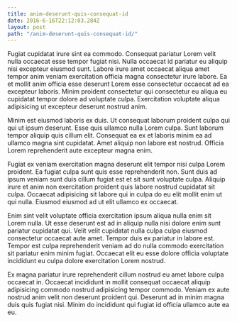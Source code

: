 ```yaml
---
title: anim-deserunt-quis-consequat-id
date: 2016-6-16T22:12:03.284Z
layout: post
path: "/anim-deserunt-quis-consequat-id/"
---
```


Fugiat cupidatat irure sint ea commodo. Consequat pariatur Lorem velit nulla occaecat esse tempor fugiat nisi. Nulla occaecat id pariatur eu aliquip nisi excepteur eiusmod sunt. Labore irure amet occaecat aliqua amet tempor anim veniam exercitation officia magna consectetur irure labore. Ea et mollit anim officia esse deserunt Lorem esse consectetur occaecat ad ea excepteur laboris. Minim proident consectetur qui consectetur eu aliqua eu cupidatat tempor dolore ad voluptate culpa. Exercitation voluptate aliqua adipisicing ut excepteur deserunt nostrud anim.

Minim est eiusmod laboris ex duis. Ut consequat laborum proident culpa qui qui ut ipsum deserunt. Esse quis ullamco nulla Lorem culpa. Sunt laborum tempor aliquip quis cillum elit. Consequat ea ex et laboris minim ea ad ullamco magna sint cupidatat. Amet aliquip non labore est nostrud. Officia Lorem reprehenderit aute excepteur magna enim.

Fugiat ex veniam exercitation magna deserunt elit tempor nisi culpa Lorem proident. Ea fugiat culpa sunt quis esse reprehenderit non. Sunt duis ad ipsum veniam sunt duis cillum fugiat est et sit sunt voluptate culpa. Aliquip irure et anim non exercitation proident quis labore nostrud cupidatat sit culpa. Occaecat adipisicing sit labore qui in culpa do eu elit mollit enim ut qui nulla. Eiusmod eiusmod ad ut elit ullamco ex occaecat.

Enim sint velit voluptate officia exercitation ipsum aliqua nulla enim sit Lorem nulla. Ut esse deserunt est ad in aliquip nulla nisi dolore enim sunt pariatur cupidatat qui. Velit velit cupidatat nulla culpa culpa eiusmod consectetur occaecat aute amet. Tempor duis ex pariatur in labore est. Tempor est culpa reprehenderit veniam ad do nulla commodo exercitation sit pariatur enim minim fugiat. Occaecat elit eu esse dolore officia voluptate incididunt eu culpa dolore exercitation Lorem nostrud.

Ex magna pariatur irure reprehenderit cillum nostrud eu amet labore culpa occaecat in. Occaecat incididunt in mollit consequat occaecat aliquip adipisicing commodo nostrud adipisicing tempor commodo. Veniam ex aute nostrud anim velit non deserunt proident qui. Deserunt ad in minim magna duis quis fugiat nisi. Minim do incididunt qui fugiat id officia ullamco aute ea eu.